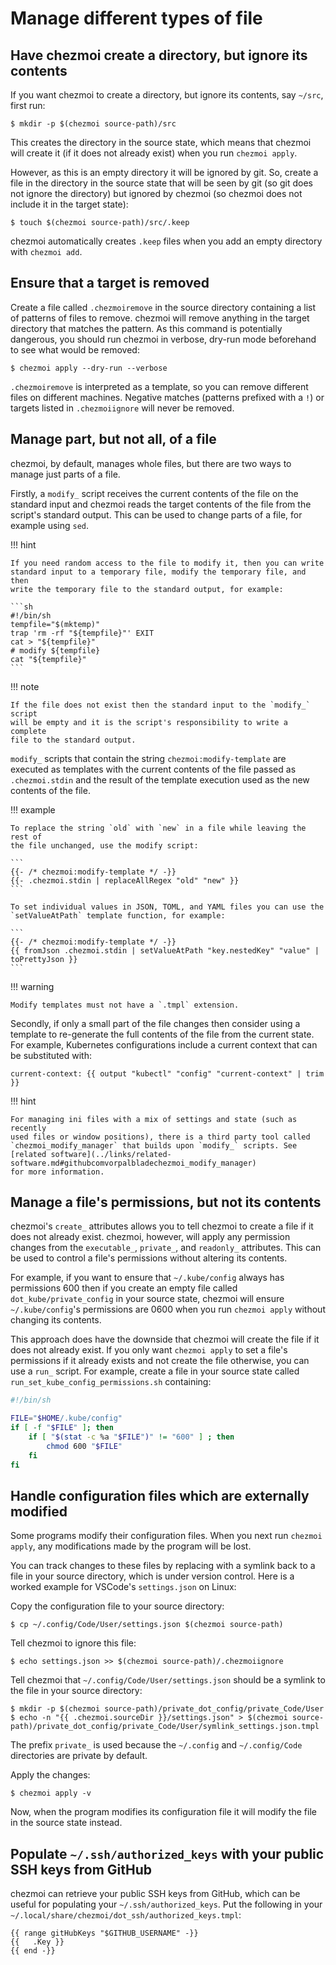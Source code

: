 # Manage different types of file

## Have chezmoi create a directory, but ignore its contents

If you want chezmoi to create a directory, but ignore its contents, say
`~/src`, first run:

```console
$ mkdir -p $(chezmoi source-path)/src
```

This creates the directory in the source state, which means that chezmoi will
create it (if it does not already exist) when you run `chezmoi apply`.

However, as this is an empty directory it will be ignored by git. So, create a
file in the directory in the source state that will be seen by git (so git does
not ignore the directory) but ignored by chezmoi (so chezmoi does not include it
in the target state):

```console
$ touch $(chezmoi source-path)/src/.keep
```

chezmoi automatically creates `.keep` files when you add an empty directory
with `chezmoi add`.

## Ensure that a target is removed

Create a file called `.chezmoiremove` in the source directory containing a list
of patterns of files to remove. chezmoi will remove anything in the target
directory that matches the pattern. As this command is potentially dangerous,
you should run chezmoi in verbose, dry-run mode beforehand to see what would be
removed:

```console
$ chezmoi apply --dry-run --verbose
```

`.chezmoiremove` is interpreted as a template, so you can remove different
files on different machines. Negative matches (patterns prefixed with a `!`) or
targets listed in `.chezmoiignore` will never be removed.

## Manage part, but not all, of a file

chezmoi, by default, manages whole files, but there are two ways to manage just
parts of a file.

Firstly, a `modify_` script receives the current contents of the file on the
standard input and chezmoi reads the target contents of the file from the
script's standard output. This can be used to change parts of a file, for
example using `sed`.

!!! hint

    If you need random access to the file to modify it, then you can write
    standard input to a temporary file, modify the temporary file, and then
    write the temporary file to the standard output, for example:

    ```sh
    #!/bin/sh
    tempfile="$(mktemp)"
    trap 'rm -rf "${tempfile}"' EXIT
    cat > "${tempfile}"
    # modify ${tempfile}
    cat "${tempfile}"
    ```

!!! note

    If the file does not exist then the standard input to the `modify_` script
    will be empty and it is the script's responsibility to write a complete
    file to the standard output.

`modify_` scripts that contain the string `chezmoi:modify-template` are
executed as templates with the current contents of the file passed as
`.chezmoi.stdin` and the result of the template execution used as the new
contents of the file.

!!! example

    To replace the string `old` with `new` in a file while leaving the rest of
    the file unchanged, use the modify script:

    ```
    {{- /* chezmoi:modify-template */ -}}
    {{- .chezmoi.stdin | replaceAllRegex "old" "new" }}
    ```

    To set individual values in JSON, TOML, and YAML files you can use the
    `setValueAtPath` template function, for example:

    ```
    {{- /* chezmoi:modify-template */ -}}
    {{ fromJson .chezmoi.stdin | setValueAtPath "key.nestedKey" "value" | toPrettyJson }}
    ```

!!! warning

    Modify templates must not have a `.tmpl` extension.

Secondly, if only a small part of the file changes then consider using a
template to re-generate the full contents of the file from the current state.
For example, Kubernetes configurations include a current context that can be
substituted with:

``` title="~/.local/share/chezmoi/dot_kube/config.tmpl"
current-context: {{ output "kubectl" "config" "current-context" | trim }}
```

!!! hint

    For managing ini files with a mix of settings and state (such as recently
    used files or window positions), there is a third party tool called
    `chezmoi_modify_manager` that builds upon `modify_` scripts. See
    [related software](../links/related-software.md#githubcomvorpalbladechezmoi_modify_manager)
    for more information.


## Manage a file's permissions, but not its contents

chezmoi's `create_` attributes allows you to tell chezmoi to create a file if
it does not already exist. chezmoi, however, will apply any permission changes
from the `executable_`, `private_`, and `readonly_` attributes. This can be
used to control a file's permissions without altering its contents.

For example, if you want to ensure that `~/.kube/config` always has permissions
600 then if you create an empty file called `dot_kube/private_config` in
your source state, chezmoi will ensure `~/.kube/config`'s permissions are 0600
when you run `chezmoi apply` without changing its contents.

This approach does have the downside that chezmoi will create the file if it
does not already exist. If you only want `chezmoi apply` to set a file's
permissions if it already exists and not create the file otherwise, you can use
a `run_` script. For example, create a file in your source state called
`run_set_kube_config_permissions.sh` containing:

```bash
#!/bin/sh

FILE="$HOME/.kube/config"
if [ -f "$FILE" ]; then
    if [ "$(stat -c %a "$FILE")" != "600" ] ; then
        chmod 600 "$FILE"
    fi
fi
```

## Handle configuration files which are externally modified

Some programs modify their configuration files. When you next run `chezmoi
apply`, any modifications made by the program will be lost.

You can track changes to these files by replacing with a symlink back to a file
in your source directory, which is under version control. Here is a worked
example for VSCode's `settings.json` on Linux:

Copy the configuration file to your source directory:

```console
$ cp ~/.config/Code/User/settings.json $(chezmoi source-path)
```

Tell chezmoi to ignore this file:

```console
$ echo settings.json >> $(chezmoi source-path)/.chezmoiignore
```

Tell chezmoi that `~/.config/Code/User/settings.json` should be a symlink to
the file in your source directory:

```console
$ mkdir -p $(chezmoi source-path)/private_dot_config/private_Code/User
$ echo -n "{{ .chezmoi.sourceDir }}/settings.json" > $(chezmoi source-path)/private_dot_config/private_Code/User/symlink_settings.json.tmpl
```

The prefix `private_` is used because the `~/.config` and `~/.config/Code`
directories are private by default.

Apply the changes:

```console
$ chezmoi apply -v
```

Now, when the program modifies its configuration file it will modify the file
in the source state instead.

## Populate `~/.ssh/authorized_keys` with your public SSH keys from GitHub

chezmoi can retrieve your public SSH keys from GitHub, which can be useful for
populating your `~/.ssh/authorized_keys`. Put the following in your
`~/.local/share/chezmoi/dot_ssh/authorized_keys.tmpl`:

```
{{ range gitHubKeys "$GITHUB_USERNAME" -}}
{{   .Key }}
{{ end -}}
```
